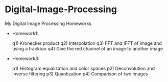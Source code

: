 # Digital-Image-Processing
My Digital Image Processing Homeworks
  - Homework1:  
  
     q1) Kronecker product 
     q2) Interpolation 
     q3) FFT and IFFT of image and using a trackbar 
     q4) Give the red channel of an image to another image
  - Homework3:
  
     p1) Histogram equalization and color spaces
     p2) Deconvolution and inverse filtering
     p3) Quantization
     p4) Comparison of two images
  
